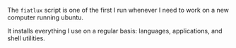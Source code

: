 The `fiatlux` script is one of the first I run whenever I need to work on a new computer running ubuntu.

It installs everything I use on a regular basis: languages, applications, and shell utilities.
